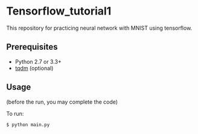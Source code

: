 # Tensorflow_tutorial1

This repository for practicing neural network with MNIST using tensorflow.

## Prerequisites
- Python 2.7 or 3.3+
- [tqdm](https://github.com/tqdm/tqdm) (optional)

## Usage

(before the run, you may complete the code)

To run:

    $ python main.py

